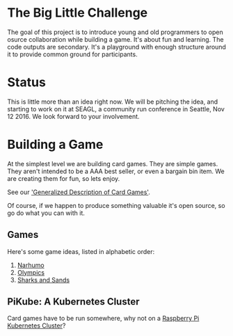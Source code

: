 # The Big Little Challenge

The goal of this project is to introduce young and old programmers to
open osurce collaboration while building a game. It's about fun and
learning. The code outputs are secondary. It's a playground with
enough structure around it to provide common ground for participants.

# Status

This is little more than an idea right now. We will be pitching the
idea, and starting to work on it at SEAGL, a community run conference
in Seattle, Nov 12 2016. We look forward to your involvement.


# Building a Game

At the simplest level we are building card games. They are simple
games. They aren't intended to be a AAA best seller, or even a bargain
bin item. We are creating them for fun, so lets enjoy. 

See our ['Generalized Description of Card Games'](../../wiki/Card-Game-Treatise).

Of course, if we happen to produce something valuable it's open
source, so go do what you can with it.

## Games

Here's some game ideas, listed in alphabetic order:

1. [Narhumo](../../wiki/Narhumo-Rules)
2. [Olympics](docs/olympics/intro.md)
3. [Sharks and Sands](../../wiki/Hen-Game::Sharks-and-Sands)
	

## PiKube: A Kubernetes Cluster

Card games have to be run somewhere, why not on a [Raspberry Pi
Kubernetes Cluster](docs/pikube/index.md)?
